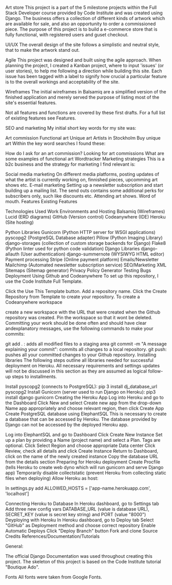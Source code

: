 Art store
This project is a part of the 5 milestone projects within the Full Stack Developer course provided by Code Institute and was created using Django. The business offers a collection of different kinds of artwork which are available for sale, and also an opportunity to order a commissioned piece. The purpose of this project is to build a e-commerce store that is fully functional, with registered users and guset checkout.

UI/UX
The overall design of the site follows a simplistic and neutral style, that to make the artwork stand out.

Agile
This project was designed and built using the agile approach. When planning the project, I created a Kanban project, where to input 'issues' (or user stories), to help me following a direction while building this site. Each issue has been tagged with a label to signify how crucial a particular feature is to the overall workings and acceptability of the site.

Wireframes
The initial wireframes in Balsamiq are a simplified version of the finished application and merely served the purpose of listing most of the site's essential features.

Not all features and functions are covered by these first drafts. For a full list of existing features see Features.

SEO and marketing
My initial short key words for my site was:

Art commission
Functional art
Unique art
Artists in Stockholm
Buy unique art
Within the key word searches I found these:

How do I ask for an art commission?
Looking for art commissions
What are some examples of functional art
Wordtracker
Marketing strategies
This is a b2c business and the strategy for marketing I find relevant is:

Social media marketing On different media platforms, posting updates of what the artist is currently working on, finnished pieces, upcomming art shows etc.
E-mail marketing Setting up a newsletter subscription and start building up a mailing list. The send outs contains some additional perks for subscribers only, such like discounts etc.
Attending art shows. Word of mouth.
Features
Existing Features

Technologies Used
Work Environments and Hosting
Balsamiq (Wireframes) Lucid (ERD diagrams) GitHub (Version control) Codeanywhere (IDE) Heroku (Site hosting)

Python Libraries
Gunicorn (Python HTTP server for WSGI applications)
pyscopg2 (PostgreSQL Database adapter)
Pillow (Python Imaging Library)
django-storages (collection of custom storage backends for Django)
Flake8 (Python linter used for python code validation)
Django Libraries
django-allauth (User authentication)
django-summernote (WYSIWYG HTML editor)
Payment processing
Stripe (Online payment platform)
Emails/Newsletter
Mailchimp (Automated newsletter subscription service)
SEO/Marketing
XML Sitemaps (Sitemap generator)
Privacy Policy Generator
Testing
Bugs
Deployment
Using Github and Codeanywhere
To set up this repository, I use the Code Institute Full Template.

Click the Use This Template button.
Add a repository name.
Click the Create Repository from Template to create your repository.
To create a Codeanywhere workspace

create a new workspace with the URL that were created when the Github repository was created.
Pin the workspace so that it wont be deleted.
Committing your work should be done often and should have clear andexplanatory messages, use the following commands to make your commits:

git add . : adds all modified files to a staging area
git commit -m "A message explaining your commit": commits all changes to a local repository.
git push: pushes all your committed changes to your Github repository.
Installing libraries
The following steps outline all libraries needed for successful deployment on Heroku. All necessary requirements and settings updates will not be discussed in this section as they are assumed as logical follow-up steps to installments.

Install pyscopg2 (connects to PostgreSQL): pip 3 install dj_database_url pyscopg2
Install Gunicorn (server used to run Django on Heroku): pip3 install django gunicorn
Creating the Heroku App
Log into Heroku and go to the Dashboard
Click New and select Create new app from the drop-down
Name app appropriately and choose relevant region, then click Create App
Create PostgreSQL database using ElephantSQL
This is necessary to create a database that can be accessed by Heroku. The database provided by Django can not be accessed by the deployed Heroku app.

Log into ElephantSQL and go to Dashboard
Click Create New Instance
Set up a plan by providing a Name (project name) and select a Plan. Tags are optional.
Click Select Region and choose appropriate Data center
Click Review, check all details and click Create Instance
Return to Dashboard, click on the name of the newly created instance
Copy the database URL from the details section
Preparing for Heroku deployment
Create Procfile (tells Heroku to create web dyno which will run gunicorn and serve Django app)
Temporarily disable collectstatic (prevent Heroku from collecting static files when deploying)
Allow Heroku as host:

In settings.py add ALLOWED_HOSTS = ['app-name.herokuapp.com', 'localhost']

Connecting Heroku to Database
In Heroku dashboard, go to Settings tab
Add three new config vars DATABASE_URL (value is database URL), SECRET_KEY (value is secret key string) and PORT (value "8000")
Deyploying with Heroku
In Heroku dashboard, go to Deploy tab
Select "GitHub" as Deployment method and choose correct repository
Enable Automatic Deploys
Click "Deploy Branch" button
Fork and clone
Source Credits
References/Documentation/Tutorials

General:

The official Django Documentation was used throughout creating this project. The skeleton of this project is based on the Code Institute tutorial "Boutique Ado".

Fonts
All fonts were taken from Google Fonts.
